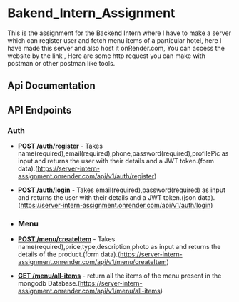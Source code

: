 ﻿# Bakend_Intern_Assignment

This is the assignment for the Backend Intern where I have to make a server which can register user and fetch menu items of a particular hotel, here I have made this server and also host it onRender.com, You can access the website by the link , Here are some http request you can make with postman or other postman like tools.
## Api Documentation

## API Endpoints

### Auth

- **[POST /auth/register](https://server-intern-assignment.onrender.com/api/v1/auth/register)** - Takes name(required),email(required),phone,password(required),profilePic as input and returns the user with their details and a JWT token.(form data).(https://server-intern-assignment.onrender.com/api/v1/auth/register)
- **[POST /auth/login](https://server-intern-assignment.onrender.com/api/v1/auth/login)** -  Takes email(required),password(required) as input and returns the user with their details and a JWT token.(json data).(https://server-intern-assignment.onrender.com/api/v1/auth/login)

- ### Menu

- **[POST /menu/createItem](https://server-intern-assignment.onrender.com/api/v1/menu/createItem)** - Takes name(required),price,type,description,photo as input and returns the details of the product.(form data).(https://server-intern-assignment.onrender.com/api/v1/menu/createItem)
- **[GET /menu/all-items](https://server-intern-assignment.onrender.com/api/v1/menu/all-items)** -  return all the items of the menu present in the mongodb Database.(https://server-intern-assignment.onrender.com/api/v1/menu/all-items)

